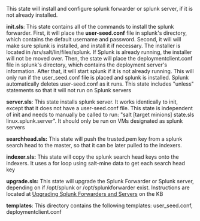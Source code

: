 This state will install and configure splunk forwarder or splunk server, if it is not already installed.

**init.sls**: This state contains all of the commands to install the splunk forwarder. First, it will place the **user-seed.conf** file in splunk's directory, which contains the default username and password.
Second, it will will make sure splunk is installed, and install it if necessary. The installer is located in /srv/salt/lin/files/splunk. If Splunk is already running, the installer will not be moved over.
Then, the state will place the deploymentclient.conf file in splunk's directory, which contains the deployment server's information.
After that, it will start splunk if it is not already running. This will only run if the user_seed.conf file is placed and splunk is installed.
Splunk automatically deletes user-seed.conf as it runs.
This state includes "unless" statements so that it will not run on Splunk servers

**server.sls**: This state installs splunk server. It works identically to init, except that it does not have a user-seed.conf file.
This state is independent of init and needs to manually be called to run: "salt [target minions] state.sls linux.splunk.server". It should only be run on VMs designated as splunk servers

**searchhead.sls:** This state will push the trusted.pem key from a splunk search head to the master, so that it can be later pulled to the indexers.

**indexer.sls:** This state will copy the splunk search head keys onto the indexers. It uses a for loop using salt-mine data to get each search head key

**upgrade.sls:** This state will upgrade the Splunk Forwarder or Splunk server, depending on if /opt/splunk or /opt/splunkforwarder exist. 
Instructions are located at [Upgrading Splunk Forwarders and Servers](http://wiki.example.com/display/Group/Upgrading+Splunk+Forwarders+and+Servers) on the KB

**templates**: This directory contains the following templates: user_seed.conf, deploymentclient.conf